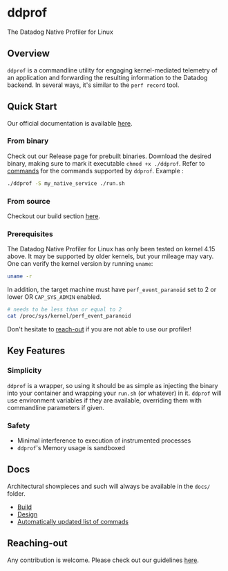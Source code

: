 # ddprof

The Datadog Native Profiler for Linux

## Overview

`ddprof` is a commandline utility for engaging kernel-mediated telemetry of an application and forwarding the resulting information to the Datadog backend.  In several ways, it's similar to the `perf record` tool.

## Quick Start

Our official documentation is available [here](https://docs.datadoghq.com/profiler/enabling/ddprof/?tab=environmentvariables).

### From binary

Check out our Release page for prebuilt binaries. Download the desired binary, making sure to mark it executable `chmod +x ./ddprof`.
Refer to [commands](docs/Commands.md) for the commands supported by `ddprof`. Example :

```bash
./ddprof -S my_native_service ./run.sh
```

### From source

Checkout our build section [here](./docs/Build.md).

### Prerequisites

The Datadog Native Profiler for Linux has only been tested on kernel 4.15 above.  It may be supported by older kernels, but your mileage may vary.  One can verify the kernel version by running `uname`:

```bash
uname -r
```

In addition, the target machine must have `perf_event_paranoid` set to 2 or lower OR `CAP_SYS_ADMIN` enabled.

```bash
# needs to be less than or equal to 2
cat /proc/sys/kernel/perf_event_paranoid
```

Don't hesitate to [reach-out](#Reaching-out) if you are not able to use our profiler!

## Key Features

### Simplicity

`ddprof` is a wrapper, so using it should be as simple as injecting the binary into your container and wrapping your `run.sh` (or whatever) in it.  `ddprof` will use environment variables if they are available, overriding them with commandline parameters if given.

### Safety

- Minimal interference to execution of instrumented processes
- `ddprof`'s Memory usage is sandboxed

## Docs

Architectural showpieces and such will always be available in the `docs/` folder.

- [Build](./docs/Build.md)
- [Design](./docs/Design.md)
- [Automatically updated list of commads](./docs/Commands.md)

## Reaching-out

Any contribution is welcome. Please check out our guidelines [here](CONTRIBUTING.md).
